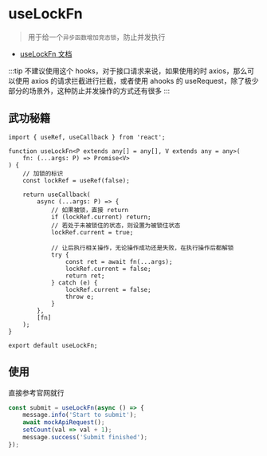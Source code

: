 <!--
 * @Author: HfWang
 * @Date: 2023-06-12 09:57:21
 * @LastEditors: wanghaofeng
 * @LastEditTime: 2023-06-15 19:42:53
 * @FilePath: \code\whf-hooks-analysis\hooks\ahooks\1-09-useLockFn.md
-->

# useLockFn

> 用于给一个`异步函数增加竞态锁`，防止并发执行

- [useLockFn 文档](https://ahooks.js.org/zh-CN/hooks/use-lock-fn)

:::tip
不建议使用这个 hooks，对于接口请求来说，如果使用的时 axios，那么可以使用 axios 的请求拦截进行拦截，或者使用 ahooks 的 useRequest，除了极少部分的场景外，这种防止并发操作的方式还有很多
:::

## 武功秘籍

```ts{4,7-27}
import { useRef, useCallback } from 'react';

function useLockFn<P extends any[] = any[], V extends any = any>(
	fn: (...args: P) => Promise<V>
) {
	// 加锁的标识
	const lockRef = useRef(false);

	return useCallback(
		async (...args: P) => {
			// 如果被锁，直接 return
			if (lockRef.current) return;
			// 若处于未被锁住的状态，则设置为被锁住状态
			lockRef.current = true;

			// 让后执行相关操作，无论操作成功还是失败，在执行操作后都解锁
			try {
				const ret = await fn(...args);
				lockRef.current = false;
				return ret;
			} catch (e) {
				lockRef.current = false;
				throw e;
			}
		},
		[fn]
	);
}

export default useLockFn;
```

## 使用

直接参考官网就行

```jsx
const submit = useLockFn(async () => {
	message.info('Start to submit');
	await mockApiRequest();
	setCount(val => val + 1);
	message.success('Submit finished');
});
```
